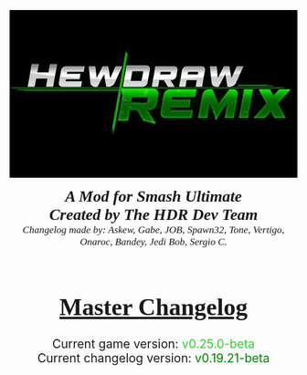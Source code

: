 <p style="text-align:center">
<img src=./images/Aspose.Words.f93ce4e3-25f6-48dc-9813-fc237aafe008.001.jpeg>
</img>
</p>

<div style="text-align:center;font-size:200%;font-family:Verdana">
<i><b>
A Mod for Smash Ultimate <br>
Created by The HDR Dev Team <br></b></i>
</div>
<div style="text-align:center;font-size:125%;font-family:Verdana">
<i>
Changelog made by: Askew, Gabe, JOB, Spawn32, Tone, Vertigo, Onaroc, Bandey, Jedi Bob, Sergio C. </i><br><br>
</div>
<h1 style="text-align:center;font-size:300%;font-family:Verdana">
<u>Master Changelog</u>
</h1>
<div style="text-align:center;font-size:150%">
Current game version: <span style="color:limegreen">v0.25.0-beta</span>
</div>
<div style="text-align:center;font-size:150%">
Current changelog version: <span style="color:green">v0.19.21-beta</span><br><br>
</div>